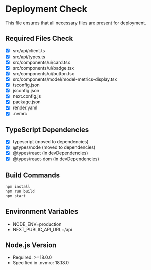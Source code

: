 # Deployment Check

This file ensures that all necessary files are present for deployment.

## Required Files Check

- [x] src/api/client.ts
- [x] src/api/types.ts
- [x] src/components/ui/card.tsx
- [x] src/components/ui/badge.tsx
- [x] src/components/ui/button.tsx
- [x] src/components/model/model-metrics-display.tsx
- [x] tsconfig.json
- [x] jsconfig.json
- [x] next.config.js
- [x] package.json
- [x] render.yaml
- [x] .nvmrc

## TypeScript Dependencies

- [x] typescript (moved to dependencies)
- [x] @types/node (moved to dependencies)
- [x] @types/react (in devDependencies)
- [x] @types/react-dom (in devDependencies)

## Build Commands

```bash
npm install
npm run build
npm start
```

## Environment Variables

- NODE_ENV=production
- NEXT_PUBLIC_API_URL=/api

## Node.js Version

- Required: >=18.0.0
- Specified in .nvmrc: 18.18.0
